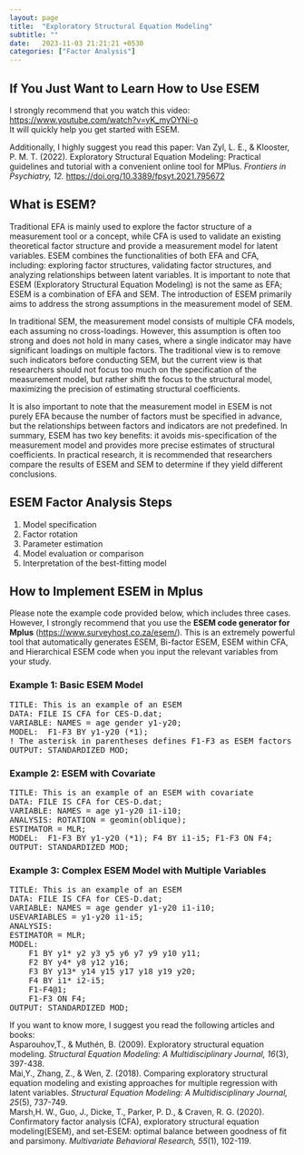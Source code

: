 ```yaml
---
layout: page
title:  "Exploratory Structural Equation Modeling"
subtitle: ""
date:   2023-11-03 21:21:21 +0530
categories: ["Factor Analysis"]
---
```



<h2><b>If You Just Want to Learn How to Use ESEM</b></h2>
<p>I strongly recommend that you watch this video: <a href="https://www.youtube.com/watch?v=yK_myOYNi-o">https://www.youtube.com/watch?v=yK_myOYNi-o</a><br>
It will quickly help you get started with ESEM.</p>
<p>Additionally, I highly suggest you read this paper:  
Van Zyl, L. E., & Klooster, P. M. T. (2022). Exploratory Structural Equation Modeling: Practical guidelines and tutorial with a convenient online tool for MPlus. <i>Frontiers in Psychiatry, 12.</i> <a href="https://doi.org/10.3389/fpsyt.2021.795672">https://doi.org/10.3389/fpsyt.2021.795672</a></p>

<h2><b>What is ESEM?</b></h2>
<p>Traditional EFA is mainly used to explore the factor structure of a measurement tool or a concept, while CFA is used to validate an existing theoretical factor structure and provide a measurement model for latent variables. ESEM combines the functionalities of both EFA and CFA, including: exploring factor structures, validating factor structures, and analyzing relationships between latent variables. It is important to note that ESEM (Exploratory Structural Equation Modeling) is not the same as EFA; ESEM is a combination of EFA and SEM. The introduction of ESEM primarily aims to address the strong assumptions in the measurement model of SEM.</p>

<p>In traditional SEM, the measurement model consists of multiple CFA models, each assuming no cross-loadings. However, this assumption is often too strong and does not hold in many cases, where a single indicator may have significant loadings on multiple factors. The traditional view is to remove such indicators before conducting SEM, but the current view is that researchers should not focus too much on the specification of the measurement model, but rather shift the focus to the structural model, maximizing the precision of estimating structural coefficients.</p>

<p>It is also important to note that the measurement model in ESEM is not purely EFA because the number of factors must be specified in advance, but the relationships between factors and indicators are not predefined. In summary, ESEM has two key benefits: it avoids mis-specification of the measurement model and provides more precise estimates of structural coefficients. In practical research, it is recommended that researchers compare the results of ESEM and SEM to determine if they yield different conclusions.</p>

<h2><b>ESEM Factor Analysis Steps</b></h2>
<ol>
  <li>Model specification</li>
  <li>Factor rotation</li>
  <li>Parameter estimation</li>
  <li>Model evaluation or comparison</li>
  <li>Interpretation of the best-fitting model</li>
</ol>

<h2><b>How to Implement ESEM in Mplus</b></h2>
<p>Please note the example code provided below, which includes three cases. However, I strongly recommend that you use the <strong>ESEM code generator for Mplus</strong> (<a href="https://www.surveyhost.co.za/esem/">https://www.surveyhost.co.za/esem/</a>). This is an extremely powerful tool that automatically generates ESEM, Bi-factor ESEM, ESEM within CFA, and Hierarchical ESEM code when you input the relevant variables from your study.</p>

<h3>Example 1: Basic ESEM Model</h3>

<pre>
TITLE: This is an example of an ESEM
DATA: FILE IS CFA for CES-D.dat;
VARIABLE: NAMES = age gender y1-y20;
MODEL:  F1-F3 BY y1-y20 (*1); 
! The asterisk in parentheses defines F1-F3 as ESEM factors
OUTPUT: STANDARDIZED MOD;
</pre>

<h3>Example 2: ESEM with Covariate</h3>

<pre>
TITLE: This is an example of an ESEM with covariate
DATA: FILE IS CFA for CES-D.dat;
VARIABLE: NAMES = age y1-y20 i1-i10;
ANALYSIS: ROTATION = geomin(oblique);            
ESTIMATOR = MLR;
MODEL:  F1-F3 BY y1-y20 (*1); F4 BY i1-i5; F1-F3 ON F4; 
OUTPUT: STANDARDIZED MOD;
</pre>

<h3>Example 3: Complex ESEM Model with Multiple Variables</h3>
<pre>
TITLE: This is an example of an ESEM
DATA: FILE IS CFA for CES-D.dat;
VARIABLE: NAMES = age gender y1-y20 i1-i10; 
USEVARIABLES = y1-y20 i1-i5;
ANALYSIS:       
ESTIMATOR = MLR;
MODEL: 
    F1 BY y1* y2 y3 y5 y6 y7 y9 y10 y11;
    F2 BY y4* y8 y12 y16;
    F3 BY y13* y14 y15 y17 y18 y19 y20;
    F4 BY i1* i2-i5;
    F1-F4@1;
    F1-F3 ON F4;
OUTPUT: STANDARDIZED MOD;
</pre>
<p>If you want to know more, I suggest you read the following articles and books:
<br>Asparouhov,T., & Muthén, B. (2009). Exploratory structural equation modeling. <i>Structural Equation Modeling: A Multidisciplinary Journal, 16</i>(3), 397-438.
<br>Mai,Y., Zhang, Z., & Wen, Z. (2018). Comparing exploratory structural equation modeling and existing approaches for multiple regression with latent variables. <i>Structural Equation Modeling: A Multidisciplinary Journal, 25</i>(5), 737-749.
<br>Marsh,H. W., Guo, J., Dicke, T., Parker, P. D., & Craven, R. G. (2020). Confirmatory factor analysis (CFA), exploratory structural equation modeling(ESEM), and set-ESEM: optimal balance between goodness of fit and parsimony. <i>Multivariate Behavioral Research, 55</i>(1), 102-119.
